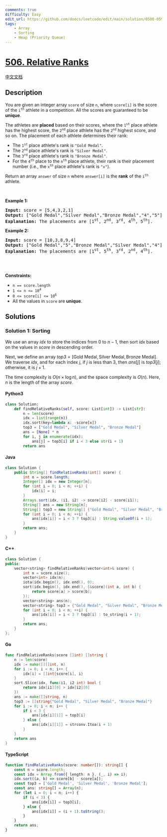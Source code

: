 ```yaml
---
comments: true
difficulty: Easy
edit_url: https://github.com/doocs/leetcode/edit/main/solution/0500-0599/0506.Relative%20Ranks/README_EN.md
tags:
    - Array
    - Sorting
    - Heap (Priority Queue)
---
```


<!-- problem:start -->

# [506. Relative Ranks](https://leetcode.com/problems/relative-ranks)

[中文文档](/solution/0500-0599/0506.Relative%20Ranks/README.md)

## Description

<!-- description:start -->

<p>You are given an integer array <code>score</code> of size <code>n</code>, where <code>score[i]</code> is the score of the <code>i<sup>th</sup></code> athlete in a competition. All the scores are guaranteed to be <strong>unique</strong>.</p>

<p>The athletes are <strong>placed</strong> based on their scores, where the <code>1<sup>st</sup></code> place athlete has the highest score, the <code>2<sup>nd</sup></code> place athlete has the <code>2<sup>nd</sup></code> highest score, and so on. The placement of each athlete determines their rank:</p>

<ul>
	<li>The <code>1<sup>st</sup></code> place athlete&#39;s rank is <code>&quot;Gold Medal&quot;</code>.</li>
	<li>The <code>2<sup>nd</sup></code> place athlete&#39;s rank is <code>&quot;Silver Medal&quot;</code>.</li>
	<li>The <code>3<sup>rd</sup></code> place athlete&#39;s rank is <code>&quot;Bronze Medal&quot;</code>.</li>
	<li>For the <code>4<sup>th</sup></code> place to the <code>n<sup>th</sup></code> place athlete, their rank is their placement number (i.e., the <code>x<sup>th</sup></code> place athlete&#39;s rank is <code>&quot;x&quot;</code>).</li>
</ul>

<p>Return an array <code>answer</code> of size <code>n</code> where <code>answer[i]</code> is the <strong>rank</strong> of the <code>i<sup>th</sup></code> athlete.</p>

<p>&nbsp;</p>
<p><strong class="example">Example 1:</strong></p>

<pre>
<strong>Input:</strong> score = [5,4,3,2,1]
<strong>Output:</strong> [&quot;Gold Medal&quot;,&quot;Silver Medal&quot;,&quot;Bronze Medal&quot;,&quot;4&quot;,&quot;5&quot;]
<strong>Explanation:</strong> The placements are [1<sup>st</sup>, 2<sup>nd</sup>, 3<sup>rd</sup>, 4<sup>th</sup>, 5<sup>th</sup>].</pre>

<p><strong class="example">Example 2:</strong></p>

<pre>
<strong>Input:</strong> score = [10,3,8,9,4]
<strong>Output:</strong> [&quot;Gold Medal&quot;,&quot;5&quot;,&quot;Bronze Medal&quot;,&quot;Silver Medal&quot;,&quot;4&quot;]
<strong>Explanation:</strong> The placements are [1<sup>st</sup>, 5<sup>th</sup>, 3<sup>rd</sup>, 2<sup>nd</sup>, 4<sup>th</sup>].

</pre>

<p>&nbsp;</p>
<p><strong>Constraints:</strong></p>

<ul>
	<li><code>n == score.length</code></li>
	<li><code>1 &lt;= n &lt;= 10<sup>4</sup></code></li>
	<li><code>0 &lt;= score[i] &lt;= 10<sup>6</sup></code></li>
	<li>All the values in <code>score</code> are <strong>unique</strong>.</li>
</ul>

<!-- description:end -->

## Solutions

<!-- solution:start -->

### Solution 1: Sorting

We use an array $\textit{idx}$ to store the indices from $0$ to $n-1$, then sort $\textit{idx}$ based on the values in $\textit{score}$ in descending order.

Next, we define an array $\textit{top3} = [\text{Gold Medal}, \text{Silver Medal}, \text{Bronze Medal}]$. We traverse $\textit{idx}$, and for each index $j$, if $j$ is less than $3$, then $\textit{ans}[j]$ is $\textit{top3}[j]$; otherwise, it is $j+1$.

The time complexity is $O(n \times \log n)$, and the space complexity is $O(n)$. Here, $n$ is the length of the array $\textit{score}$.

<!-- tabs:start -->

#### Python3

```python
class Solution:
    def findRelativeRanks(self, score: List[int]) -> List[str]:
        n = len(score)
        idx = list(range(n))
        idx.sort(key=lambda x: -score[x])
        top3 = ["Gold Medal", "Silver Medal", "Bronze Medal"]
        ans = [None] * n
        for i, j in enumerate(idx):
            ans[j] = top3[i] if i < 3 else str(i + 1)
        return ans
```

#### Java

```java
class Solution {
    public String[] findRelativeRanks(int[] score) {
        int n = score.length;
        Integer[] idx = new Integer[n];
        for (int i = 0; i < n; ++i) {
            idx[i] = i;
        }
        Arrays.sort(idx, (i1, i2) -> score[i2] - score[i1]);
        String[] ans = new String[n];
        String[] top3 = new String[] {"Gold Medal", "Silver Medal", "Bronze Medal"};
        for (int i = 0; i < n; ++i) {
            ans[idx[i]] = i < 3 ? top3[i] : String.valueOf(i + 1);
        }
        return ans;
    }
}
```

#### C++

```cpp
class Solution {
public:
    vector<string> findRelativeRanks(vector<int>& score) {
        int n = score.size();
        vector<int> idx(n);
        iota(idx.begin(), idx.end(), 0);
        sort(idx.begin(), idx.end(), [&score](int a, int b) {
            return score[a] > score[b];
        });
        vector<string> ans(n);
        vector<string> top3 = {"Gold Medal", "Silver Medal", "Bronze Medal"};
        for (int i = 0; i < n; ++i) {
            ans[idx[i]] = i < 3 ? top3[i] : to_string(i + 1);
        }
        return ans;
    }
};
```

#### Go

```go
func findRelativeRanks(score []int) []string {
	n := len(score)
	idx := make([][]int, n)
	for i := 0; i < n; i++ {
		idx[i] = []int{score[i], i}
	}
	sort.Slice(idx, func(i1, i2 int) bool {
		return idx[i1][0] > idx[i2][0]
	})
	ans := make([]string, n)
	top3 := []string{"Gold Medal", "Silver Medal", "Bronze Medal"}
	for i := 0; i < n; i++ {
		if i < 3 {
			ans[idx[i][1]] = top3[i]
		} else {
			ans[idx[i][1]] = strconv.Itoa(i + 1)
		}
	}
	return ans
}
```

#### TypeScript

```ts
function findRelativeRanks(score: number[]): string[] {
    const n = score.length;
    const idx = Array.from({ length: n }, (_, i) => i);
    idx.sort((a, b) => score[b] - score[a]);
    const top3 = ['Gold Medal', 'Silver Medal', 'Bronze Medal'];
    const ans: string[] = Array(n);
    for (let i = 0; i < n; i++) {
        if (i < 3) {
            ans[idx[i]] = top3[i];
        } else {
            ans[idx[i]] = (i + 1).toString();
        }
    }
    return ans;
}
```

<!-- tabs:end -->

<!-- solution:end -->

<!-- problem:end -->
